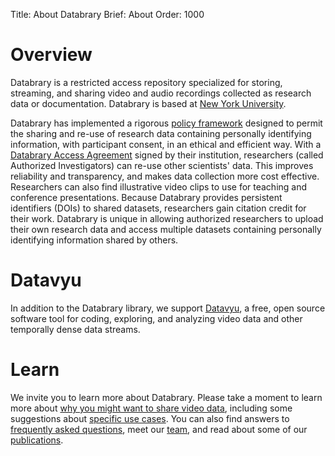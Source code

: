 Title: About Databrary
Brief: About
Order: 1000

# Overview

Databrary is a restricted access repository specialized for storing, streaming, and sharing video and audio recordings collected as research data or documentation.
Databrary is based at [New York University](http://www.nyu.edu).

Databrary has implemented a rigorous [policy framework](|filename|resources/policies.md) designed to permit the sharing and re-use of research data containing personally identifying information, with participant consent, in an ethical and efficient way. 
With a [Databrary Access Agreement](|filename|resources/agreement.md) signed by their institution, researchers (called Authorized Investigators) can re-use other scientists' data.
This improves reliability and transparency, and makes data collection more cost effective. 
Researchers can also find illustrative video clips to use for teaching and conference presentations. 
Because Databrary provides persistent identifiers (DOIs) to shared datasets, researchers gain citation credit for their work. 
Databrary is unique in allowing authorized researchers to upload their own research data and access multiple datasets containing personally identifying information shared by others.

# Datavyu

In addition to the Databrary library, we support [Datavyu](http://datavyu.org), a free, open source software tool for coding, exploring, and analyzing video data and other temporally dense data streams.

# Learn

We invite you to learn more about Databrary.
Please take a moment to learn more about [why you might want to share video data](|filename|about/why-share.md), including some suggestions about [specific use cases](|filename|about/use-cases.md).
You can also find answers to [frequently asked questions](|filename|resources/faq.md), meet our [team](|filename|about/team.md), and read about some of our [publications](|filename|about/publications.md).
